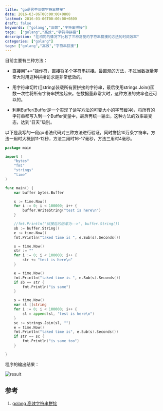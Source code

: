 ```yaml
---
title: "go语言中高效字符串拼接"
date: 2016-03-06T00:00:00+0800
lastmod: 2016-03-06T00:00:00+0800
draft: false
keywords: ["golang","高效","字符串拼接"]
tags:  ["golang","高效","字符串拼接"]
description: "在相同的情况下比较了三种常见的字符串拼接的方法的时间效率"
categories: ["golang"]
tags: ["golang","高效","字符串拼接"]
---
```


目前主要有三种方法：

* 直接用"+="操作符，直接将多个字符串拼接。最直观的方法，不过当数据量非常大时用这种拼接访求是非常低效的。

* 用字符串切片([]string)装载所有要拼接的字符串，最后使用strings.Join()函数一次性将所有字符串拼接起来。在数据量非常大时，这种方法的效率也还可以的。

* 利用Buffer(Buffer是一个实现了读写方法的可变大小的字节缓冲)，将所有的字符串都写入到一个Buffer变量中，最后再统一输出。这种方法的效率最变态，达到“日天”级别。


以下是我写的一段go语法代码对三种方法进行验证，同时拼接10万条字符串，方法一用时大概到11-12秒，方法二用时16-17毫秒，方法三用时4毫秒。

```go
package main

import (
	"bytes"
	"fmt"
	"strings"
	"time"
)

func main() {
	var buffer bytes.Buffer

	s := time.Now()
	for i := 0; i < 100000; i++ {
		buffer.WriteString("test is here\n")
	}

	//fmt.Println("拼接后的结果为-->", buffer.String())
	sb := buffer.String()
	e := time.Now()
	fmt.Println("taked time is ", e.Sub(s).Seconds())

	s = time.Now()
	str := ""
	for i := 0; i < 100000; i++ {
		str += "test is here\n"
	}

	e = time.Now()
	fmt.Println("taked time is ", e.Sub(s).Seconds())
	if sb == str {
		fmt.Println("is same")
	}

	s = time.Now()
	var sl []string
	for i := 0; i < 100000; i++ {
		sl = append(sl, "test is here\n")
	}
	sc := strings.Join(sl, "")
	e = time.Now()
	fmt.Println("taked time is", e.Sub(s).Seconds())
	if str == sc {
		fmt.Println("is same too")
	}

}
```

程序的输出结果：

![result](/imgs/go字符串拼接/2.png)


## 参考
1. [golang 高效字符串拼接](http://studygolang.com/articles/3427)
